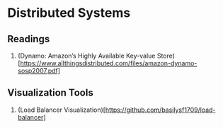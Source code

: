# Distributed Systems

## Readings
1. (Dynamo: Amazon’s Highly Available Key-value Store)[https://www.allthingsdistributed.com/files/amazon-dynamo-sosp2007.pdf]


## Visualization Tools
1. (Load Balancer Visualization)[https://github.com/basilysf1709/load-balancer]



